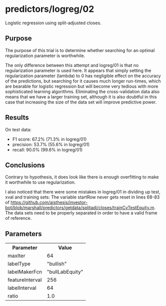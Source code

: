 predictors/logreg/02
===
Logistic regression using split-adjusted closes.

Purpose
---
The purpose of this trial is to determine whether searching
for an optimal regularization parameter is worthwhile.

The only difference between this attempt and logreg/01 is that no
regularization parameter is used here. It appears that simply setting
the regularization parameter (lambda) to 0 has negligible effect
on the accuracy of the predictions, but searching for it causes
much longer run-times, which are bearable for logistic regression
but will become very tedious with more sophisticated learning
algorithms. Eliminating the cross-validation data also means that
we have a larger training set, although it is also doubtful in this
case that increasing the size of the data set will improve predictive
power.

Results
---
On test data:
- F1 score: 67.2% (71.3% in logreg/01)
- precision: 53.7% (55.6% in logreg/01)
- recall: 90.0% (99.6% in logreg/01)

Conclusions
---
Contrary to hypothesis,
it does look like there is enough overfitting to make it worthwhile
to use regularization.

I also noticed that there were some mistakes in logreg/01 in dividing
up test, xval and training sets: The variable startRow never gets reset in lines 68-83 
of https://github.com/aisthesis/investor-bot/blob/marshall/predictors/getdata/splitadj/closes/trainCvTestEquity.m.
The data sets  need to be properly separated in order to
have a valid frame of reference.

Parameters
---
<table>
    <tr>
        <th>Parameter</th>
        <th>Value</th>
    </tr>
    <tr>
        <td>maxIter</td>
        <td>64</td>
    </tr>
    <tr>
        <td>labelType</td>
        <td>"bullish"</td>
    </tr>
    <tr>
        <td>labelMakerFcn</td>
        <td>"bullLabEquity"</td>
    </tr>
    <tr>
        <td>featureInterval</td>
        <td>256</td>
    </tr>
    <tr>
        <td>labelInterval</td>
        <td>64</td>
    </tr>
    <tr>
        <td>ratio</td>
        <td>1.0</td>
    </tr>
</table>
